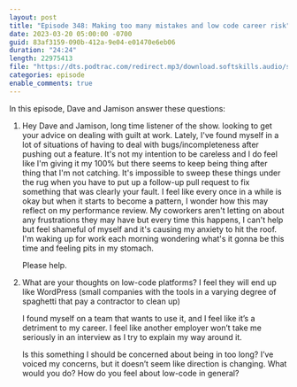 ```yaml
---
layout: post
title: "Episode 348: Making too many mistakes and low code career risk"
date: 2023-03-20 05:00:00 -0700
guid: 83af3159-090b-412a-9e04-e01470e6eb06
duration: "24:24"
length: 22975413
file: "https://dts.podtrac.com/redirect.mp3/download.softskills.audio/sse-348.mp3"
categories: episode
enable_comments: true
---
```


In this episode, Dave and Jamison answer these questions:

1. Hey Dave and Jamison, long time listener of the show. looking to get your advice on dealing with guilt at work. Lately, I've found myself in a lot of situations of having to deal with bugs/incompleteness after pushing out a feature. It's not my intention to be careless and I do feel like I'm giving it my 100% but there seems to keep being thing after thing that I'm not catching. It's impossible to sweep these things under the rug when you have to put up a follow-up pull request to fix something that was clearly your fault. I feel like every once in a while is okay but when it starts to become a pattern, I wonder how this may reflect on my performance review. My coworkers aren't letting on about any frustrations they may have but every time this happens, I can't help but feel shameful of myself and it's causing my anxiety to hit the roof. I'm waking up for work each morning wondering what's it gonna be this time and feeling pits in my stomach.
   
   Please help.

2. What are your thoughts on low-code platforms? I feel they will end up like WordPress (small companies with the tools in a varying degree of spaghetti that pay a contractor to clean up)
   
   I found myself on a team that wants to use it, and I feel like it’s a detriment to my career. I feel like another employer won’t take me seriously in an interview as I try to explain my way around it.
   
   Is this something I should be concerned about being in too long? I’ve voiced my concerns, but it doesn’t seem like direction is changing. What would you do? How do you feel about low-code in general?
